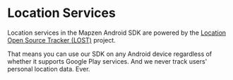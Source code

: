 # Location Services

Location services in the Mapzen Android SDK are powered by the [Location Open Source Tracker (LOST)](https://github.com/mapzen/LOST) project.

That means you can use our SDK on any Android device regardless of whether it supports Google Play services. And we never track users' personal location data. Ever.
